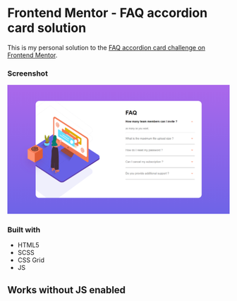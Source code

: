 # Frontend Mentor - FAQ accordion card solution

This is my personal solution to the [FAQ accordion card challenge on Frontend Mentor](https://www.frontendmentor.io/challenges/faq-accordion-card-XlyjD0Oam).





### Screenshot

![Preview](./.github/accordion.png)



### Built with

- HTML5 
- SCSS
- CSS Grid
- JS


## Works without JS enabled


